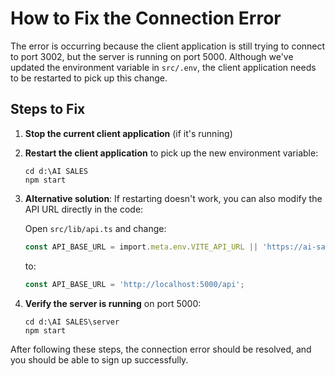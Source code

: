 # How to Fix the Connection Error

The error is occurring because the client application is still trying to connect to port 3002, but the server is running on port 5000. Although we've updated the environment variable in `src/.env`, the client application needs to be restarted to pick up this change.

## Steps to Fix

1. **Stop the current client application** (if it's running)

2. **Restart the client application** to pick up the new environment variable:
   ```
   cd d:\AI SALES
   npm start
   ```

3. **Alternative solution**: If restarting doesn't work, you can also modify the API URL directly in the code:
   
   Open `src/lib/api.ts` and change:
   ```typescript
   const API_BASE_URL = import.meta.env.VITE_API_URL || 'https://ai-sales-unaib.onrender.com//api';
   ```
   
   to:
   ```typescript
   const API_BASE_URL = 'http://localhost:5000/api';
   ```

4. **Verify the server is running** on port 5000:
   ```
   cd d:\AI SALES\server
   npm start
   ```

After following these steps, the connection error should be resolved, and you should be able to sign up successfully.